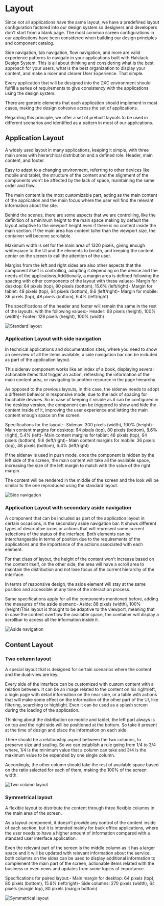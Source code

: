 
# Layout

Since not all applications have the same layout, we have a predefined layout configuration factored into our design system so designers and developers don't start from a blank page. The most common screen configurations in our applications have been considered when building our design principles and component catalog.

Side navigation, tab navigation, flow navigation, and more are valid experience patterns to navigate in your applications built with Halstack Design System. This is all about thinking and considering what is the best approach for your users, what is the best organization to display your content, and make a nicer and clearer User Experience. That simple.

Every application that will be designed into the DXC environment should fulfill a series of requirements to give consistency with the applications using the design system.

There are generic elements that each application should implement in most cases, making the design cohesive across the set of applications.

Regarding this principle, we offer a set of prebuilt layouts to be used in different scenarios and identified as a pattern in most of our applications.

## Application Layout

A widely used layout in many applications, keeping it simple, with three main areas with hierarchical distribution and a defined role. Header, main content, and footer.

Easy to adapt to a changing environment, referring to other devices like mobile and tablet, the structure of the content and the alignment of the components won't be affected by the lack of space, maintaining the same order and flow.

The main content is the most customizable part, acting as the main content of the application and the main focus where the user will find the relevant information about the site.

Behind the scenes, there are some aspects that we are controlling, like the definition of a minimum height to the main space making by default the layout adaptive to the viewport height even if there is no content inside the main section. If the main area has content taller than the viewport size, the container will become scrollable.

Maximum width is set for the main area of 1320 pixels, giving enough whitespace to the UI and the elements to breath, and keeping the content center on the screen to call the attention of the user.

Margins from the left and right sides are also other aspects that the component itself is controlling, adapting it depending on the device and the needs of the applications.Additionally, a margin area is defined following the spacing with other components of the layout with these values:- Margin for desktop: 64 pixels (top), 80 pixels (bottom), 15.6% (left/right)- Margin for tablet: 48 pixels (top), 64 pixels (bottom), 9.6 (left/right)- Margin for mobile: 36 pixels (top), 48 pixels (bottom), 6.4% (left/right)

The specifications of the header and footer will remain the same in the rest of the layouts, with the following values:- Header: 68 pixels (height), 100% (width)- Footer: 128 pixels (height), 100% (width)

![Standard layout](images/standard_layout.png)

### Application Layout with side navigation

In technical applications and documentation sites, where you need to show an overview of all the items available, a side navigation bar can be included as part of the application layout.

This sidenav component works like an index of a book, displaying several actionable items that trigger an action, refreshing the information of the main content area, or navigating to another resource in the page hierarchy.

As opposed to the previous layouts, in this case, the sidenav needs to adopt a different behavior in responsive mode, due to the lack of spacing for touchable devices. So in case of keeping it visible as it can be configured in the desktop version, the component can be triggered to show and hide the content inside of it, improving the user experience and letting the main content enough space on the screen.

Specifications for the layout:- Sidenav: 300 pixels (width), 100% (height)- Main content margins for desktop: 64 pixels (top), 80 pixels (bottom), 8.6% (right), 5.4% (left)- Main content margins for tablet: 48 pixels (top), 64 pixels (bottom), 9.6 (left/right)- Main content margins for mobile: 36 pixels (top), 48 pixels (bottom), 6.4% (left/right)

If the sidenav is used in push mode, once the component is hidden by the left side of the screen, the main content will take all the available space, increasing the size of the left margin to match with the value of the right margin.

The content will be rendered in the middle of the screen and the look will be similar to the one reproduced using the standard layout.

![Side navigation](images/sidenav_layout.png)

### Application Layout with secondary aside navigation

A component that can be included as part of the application layout in certain occasions, is the secondary aside navigation bar. It shows different types of descriptive icons or actions that will represent some current selections of the status of the interface. Both elements can be interchangeable in terms of position due to the requirements of the applications and the importance of the actions associated with each element.

For that class of layout, the height of the content won't increase based on the content itself, on the other side, the area will have a scroll area to maintain the distribution and not lose focus of the current hierarchy of the interface.

In terms of responsive design, the aside element will stay at the same position and accessible at any time of the interaction process.

Same specifications apply for all the components mentioned before, adding the measures of the aside element:- Aside: 88 pixels (width), 100% (height)This layout is thought to be adaptive to the viewport, meaning that in case the content overflow the available space, the container will display a scrollbar to access all the information inside it.

![Aside navigation](images/aside_layout.png)

## Content Layout

### Two column layout

A special layout that is designed for certain scenarios where the content and the dual-view are key.

Every side of the interface can be customized with custom content with a relation between. It can be an image related to the content on his right/left, a login page with detail information on the near side, or a table with actions that will make some effect on the information of the other part of the UI, like filtering, searching or highlight. Even it can be used as a splash screen during the loading of the application.

Thinking about the distribution on mobile and tablet, the left part always is on top and the right side will be positioned at the bottom. So take it present at the time of design and place the information on each side.

There should be a relationship aspect between the two columns, to preserve size and scaling. So we can establish a rule going from 1/4 to 3/4 where, 1/4 is the minimum value that a column can take and 3/4 is the maximum value to be expanded by one single column.

Accordingly, the other column should take the rest of available space based on the ratio selected for each of them, making the 100% of the screen width.

![Two column layout](images/paired_layout.png)

### Symmetrical layout

A flexible layout to distribute the content through three flexible columns in the main area of the screen.

As a layout component, it doesn't provide any control of the content inside of each section, but it is intended mainly for back office applications, where the user needs to have a higher amount of information compared with a standard user interface application.

Even the relevant part of the screen is the middle column as it has a larger space and it will be updated with relevant information about the service, both columns on the sides can be used to display additional information to complement the main part of the screen, actionable items related with the business or even news and updates from some topics of importance.

Specifications for paired layout:- Main margin for desktop: 64 pixels (top), 80 pixels (bottom), 15.6% (left/right)- Side columns: 270 pixels (width), 64 pixels (margin top), 80 pixels (margin bottom)

![Symmetrical layout](images/paired_layout.png)
